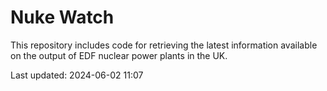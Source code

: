 # Nuke Watch

This repository includes code for retrieving the latest information available on the output of EDF nuclear power plants in the UK.

Last updated: 2024-06-02 11:07
